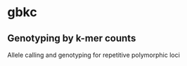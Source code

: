 # gbkc
## Genotyping by k-mer counts

Allele calling and genotyping for repetitive polymorphic loci
